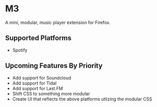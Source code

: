 # M3
A mini, modular, music player extension for Firefox.

## Supported Platforms
- Spotify

## Upcoming Features By Priority
- Add support for Soundcloud
- Add support for Tidal
- Add support for Last.FM
- Shift CSS to something more modular
- Create UI that reflects the above platforms utlizing the modular CSS
